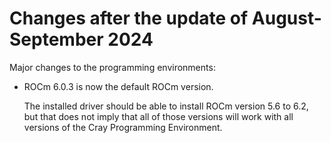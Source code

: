 # Changes after the update of August-September 2024

Major changes to the programming environments:

-   ROCm 6.0.3 is now the default ROCm version.

    The installed driver should be able to install ROCm version 5.6 to 6.2,
    but that does not imply that all of those versions will work with all
    versions of the Cray Programming Environment.

